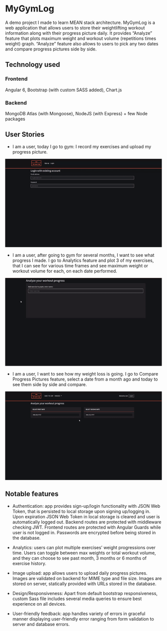 # MyGymLog
A demo project I made to learn MEAN stack architecture. MyGymLog is a web application that allows users to store their weightlifting workout information along with their progress picture daily. It provides “Analyze” feature that plots maximum weight and workout volume (repetitions times weight) graph. “Analyze” feature also allows to users to pick any two dates and compare progress pictures side by side.

## Technology used
### Frontend
Angular 6, Bootstrap (with custom SASS added), Chart.js
### Backend
MongoDB Atlas (with Mongoose), NodeJS (with Express) + few Node packages
## User Stories
* I am a user, today I go to gym: I record my exercises and upload my progress picture.

![Graph use case](readmeGIFS/save.gif)

* I am a user, after going to gym for several months, I want to see what progress I made. I go to Analytics feature and plot 3 of my exercises, that I can see for various time frames and see maximum weight or workout volume for each, on each date performed.

![Graph use case](readmeGIFS/graph.gif)

* I am a user, I want to see how my weight loss is going. I go to Compare Progress Pictures feature, select a date from a month ago and today to see them side by side and compare.

![Graph use case](readmeGIFS/piccompare2.gif)

## Notable features
* Authentication: app provides sign-up/login functionality with JSON Web Token, that is persisted to local storage upon signing up/logging in. Upon expiration JSON Web Token in local storage is cleared and user is automatically logged out. Backend routes are protected with middleware checking JWT. Frontend routes are protected with Angular Guards while user is not logged in. Passwords are encrypted before being stored in the database.

* Analytics: users can plot multiple exercises’ weight progressions over time. Users can toggle between max weights or total workout volume, and they can choose to see past month, 3 months or 6 months of exercise history. 

* Image upload: app allows users to upload daily progress pictures. Images are validated on backend for MIME type and file size. Images are stored on server, statically provided with URLs stored in the database.

* Design/Responsiveness: 
Apart from default bootstrap responsiveness, custom Sass file includes several media queries to ensure best experience on all devices.

* User-friendly feedback: app handles variety of errors in graceful manner displaying user-friendly error ranging from form validation to server and database errors.

